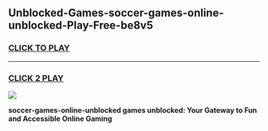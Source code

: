 
## Unblocked-Games-soccer-games-online-unblocked-Play-Free-be8v5
<h3>
<a href="https://premium76.site?title=soccer-games-online-unblocked&ref=18A">CLICK TO PLAY</a></h3>
<hr>

<h3>
<a href="https://premium76.site?title=soccer-games-online-unblocked&ref=18A">CLICK 2 PLAY</a>
  
</h3>

<a href="https://premium76.site?title=soccer-games-online-unblocked&ref=18A"><img src="https://clearcache.store/games.png"></a>


**soccer-games-online-unblocked games unblocked: Your Gateway to Fun and Accessible Online Gaming**

